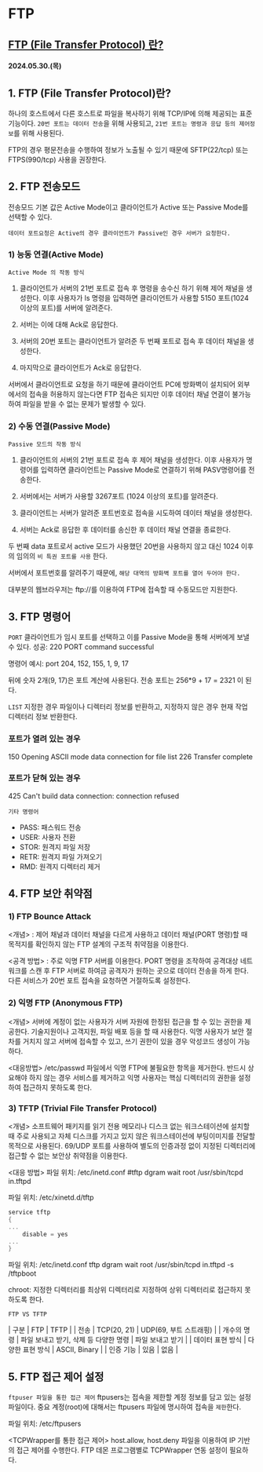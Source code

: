 # FTP

## [FTP (File Transfer Protocol) 란?](https://peemangit.tistory.com/66)

#### 2024.05.30.(목)

## 1. FTP (File Transfer Protocol)란?

하나의 호스트에서 다른 호스트로 파일을 복사하기 위해 TCP/IP에 의해 제공되는 표준 기능이다.
`20번 포트는 데이터 전송`을 위해 사용되고, `21번 포트는 명령과 응답 등의 제어정보`를 위해 사용된다.

FTP의 경우 평문전송을 수행하여 정보가 노출될 수 있기 때문에 SFTP(22/tcp) 또는 FTPS(990/tcp) 사용을 권장한다.

## 2. FTP 전송모드

전송모드 기본 값은 Active Mode이고 클라이언트가 Active 또는 Passive Mode를 선택할 수 있다.

`데이터 포트요청은 Active의 경우 클라이언트가 Passive인 경우 서버가 요청한다. `

### 1) 능동 연결(Active Mode)

`Active Mode 의 작동 방식`

1. 클라이언트가 서버의 21번 포트로 접속 후 명령을 송수신 하기 위해 제어 채널을 생성한다. 이후 사용자가 ls 명령을 입력하면 클라이언트가 사용할 5150 포트(1024 이상의 포트)를 서버에 알려준다.

2. 서버는 이에 대해 Ack로 응답한다.

3. 서버의 20번 포트는 클라이언트가 알려준 두 번째 포트로 접속 후 데이터 채널을 생성한다.

4. 마지막으로 클라이언트가 Ack로 응답한다.

서버에서 클라이언트로 요청을 하기 때문에 클라이언트 PC에 방화벽이 설치되어 외부에서의 접속을 허용하지 않는다면 FTP 접속은 되지만 이후 데이터 채널 연결이 불가능하여 파일을 받을 수 없는 문제가 발생할 수 있다.

### 2) 수동 연결(Passive Mode)

`Passive 모드의 작동 방식`

1. 클라이언트의 서버의 21번 포트로 접속 후 제어 채널을 생성한다. 이후 사용자가 명령어를 입력하면 클라이언트는 Passive Mode로 연결하기 위해 PASV명령어를 전송한다.

2. 서버에서는 서버가 사용할 3267포트 (1024 이상의 포트)를 알려준다.

3. 클라이언트는 서버가 알려준 포트번호로 접속을 시도하여 데이터 채널을 생성한다.

4. 서버는 Ack로 응답한 후 데이터를 송신한 후 데이터 채널 연결을 종료한다.

두 번째 data 포트로서 active 모드가 사용했던 20번을 사용하지 않고 대신 1024 이후의 임의의 `비 특권 포트를 사용` 한다.

서버에서 포트번호를 알려주기 때문에, `해당 대역의 방화벽 포트를 열어 두어야 한다. `

대부분의 웹브라우저는 ftp://를 이용하여 FTP에 접속할 때 수동모드만 지원한다.

## 3. FTP 명령어

`PORT`
클라이언트가 임시 포트를 선택하고 이를 Passive Mode을 통해 서버에게 보낼 수 있다.
성공: 220 PORT command successful

명령어 예시: port 204, 152, 155, 1, 9, 17

뒤에 숫자 2개(9, 17)은 포트 계산에 사용된다.
전송 포트는 256\*9 + 17 = 2321 이 된다.

`LIST`
지정한 경우 파일이나 디렉터리 정보를 반환하고, 지정하지 않은 경우 현재 작업 디렉터리 정보 반환한다.

### 포트가 열려 있는 경우

150 Opening ASCII mode data connection for file list
226 Transfer complete

### 포트가 닫혀 있는 경우

425 Can't build data connection: connection refused

`기타 명령어`

- PASS: 패스워드 전송
- USER: 사용자 전환
- STOR: 원격지 파일 저장
- RETR: 원격지 파일 가져오기
- RMD: 원격지 디렉터리 제거

## 4. FTP 보안 취약점

### 1) FTP Bounce Attack

<개념>
: 제어 채널과 데이터 채널을 다르게 사용하고 데이터 채널(PORT 명령)할 때 목적지를 확인하지 않는 FTP 설계의 구조적 취약점을 이용한다.

<공격 방법>
: 주로 익명 FTP 서버를 이용한다.
PORT 명령을 조작하여 공격대상 네트워크를 스캔 후 FTP 서버로 하여금 공격자가 원하는 곳으로 데이터 전송을 하게 한다.
다른 서비스가 20번 포트 접속을 요청하면 거절하도록 설정한다.

### 2) 익명 FTP (Anonymous FTP)

<개념>
서버에 계정이 없는 사용자가 서버 자원에 한정된 접근을 할 수 있는 권한을 제공한다.
기술지원이나 고객지원, 파일 배포 등을 할 때 사용한다.
익명 사용자가 보안 절차를 거치지 않고 서버에 접속할 수 있고, 쓰기 권한이 있을 경우 악성코드 생성이 가능하다.

<대응방법>
/etc/passwd 파일에서 익명 FTP에 불필요한 항목을 제거한다.
반드시 상요해야 하지 않는 경우 서비스를 제거하고 익명 사용자는 핵심 디렉터리의 권한을 설정하여 접근하지 못하도록 한다.

### 3) TFTP (Trivial File Transfer Protocol)

<개념>
소프트웨어 패키지를 읽기 전용 메모리나 디스크 없는 워크스테이션에 설치할 때 주로 사용되고 자체 디스크를 가지고 있지 않은 워크스테이션에 부팅이미지를 전달할 목적으로 사용된다.
69/UDP 포트를 사용하여 별도의 인증과정 없이 지정된 디렉터리에 접근할 수 없는 보안상 취약점을 이용한다.

<대응 방법>
파일 위치: /etc/inetd.conf
#tftp dgram wait root /usr/sbin/tcpd in.tftpd

파일 위치: /etc/xinetd.d/tftp

```C
service tftp
{
...
    disable = yes
...
}
```

파일 위치: /etc/inetd.conf
tftp dgram wait root /usr/sbin/tcpd in.tftpd -s /tftpboot

chroot: 지정한 디렉터리를 최상위 디렉터리로 지정하여 상위 디렉터리로 접근하지 못하도록 한다.

`FTP VS TFTP`

| 구분 | FTP | TFTP |
| 전송 | TCP(20, 21) | UDP(69, 부트 스트래핑) |
| 개수의 명령 | 파일 보내고 받기, 삭제 등 다양한 명령 | 파일 보내고 받기 |
| 데이터 표현 방식 | 다양한 표현 방식 | ASCII, Binary |
| 인증 기능 | 있음 | 없음 |

## 5. FTP 접근 제어 설정

`ftpuser 파일을 통한 접근 제어`
ftpusers는 접속을 제한할 계정 정보를 담고 있는 설정 파일이다.
중요 계정(root)에 대해서는 ftpusers 파일에 명시하여 접속을 `제한`한다.

파일 위치: /etc/ftpusers

<TCPWrapper를 통한 접근 제어>
host.allow, host.deny 파일을 이용하여 IP 기반의 접근 제어를 수행한다.
FTP 데몬 프로그램별로 TCPWrapper 연동 설정이 필요하다.
